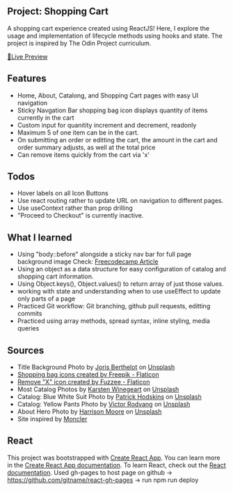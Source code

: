 ## Project: Shopping Cart

A shopping cart experience created using ReactJS! Here, I explore the usage and implementation of lifecycle methods using hooks and state. The project is inspired by The Odin Project curriculum.

<a href="https://dicristea.github.io/shopping-cart/">🔗Live Preview</a>

## Features

- Home, About, Catalong, and Shopping Cart pages with easy UI navigation
- Sticky Navgation Bar shopping bag icon displays quantity of items currently in the cart
- Custom input for quanitity increment and decrement, readonly
- Maximum 5 of one item can be in the cart.
- On submitting an order or editting the cart, the amount in the cart and order summary adjusts, as well at the total price
- Can remove items quickly from the cart via 'x'

## Todos

- Hover labels on all Icon Buttons
- Use react routing rather to update URL on navigation to different pages.
- Use useContext rather than prop drilling
- "Proceed to Checkout" is currently inactive.

## What I learned

- Using "body::before" alongside a sticky nav bar for full page background image
  Check: <a href="https://forum.freecodecamp.org/t/why-does-body-before-code-work-and-not-body/350130">Freecodecamp Article</a>
- Using an object as a data structure for easy configuration of catalog and shopping cart information.
- Using Object.keys(), Object.values() to return array of just those values.
- working with state and understanding when to use useEffect to update only parts of a page
- Practiced Git workflow: Git branching, github pull requests, editting commits
- Practiced using array methods, spread syntax, inline styling, media queries

## Sources

- Title Background Photo by <a href="https://unsplash.com/@eexit?utm_source=unsplash&utm_medium=referral&utm_content=creditCopyText">Joris Berthelot</a> on <a href="https://unsplash.com/photos/EnTU_hr9wPA?utm_source=unsplash&utm_medium=referral&utm_content=creditCopyText">Unsplash</a>
- <a href="https://www.flaticon.com/free-icons/shopping-bag" title="shopping bag icons">Shopping bag icons created by Freepik - Flaticon</a>
- <a href="https://www.flaticon.com/free-icons/close" title="close icons">Remove "X" icon created by Fuzzee - Flaticon</a>
- Most Catalog Photos by <a href="https://unsplash.com/@karsten116?utm_source=unsplash&utm_medium=referral&utm_content=creditCopyText">Karsten Winegeart</a> on <a href="https://unsplash.com/photos/Wc0xH0tFkpI?utm_source=unsplash&utm_medium=referral&utm_content=creditCopyText">Unsplash</a>
- Catalog: Blue White Suit Photo by <a href="https://unsplash.com/@phodskins?utm_source=unsplash&utm_medium=referral&utm_content=creditCopyText">Patrick Hodskins</a> on <a href="https://unsplash.com/photos/YKikzmEOJXM?utm_source=unsplash&utm_medium=referral&utm_content=creditCopyText">Unsplash</a>
- Catalog: Yellow Pants Photo by <a href="https://unsplash.com/@rodograph?utm_source=unsplash&utm_medium=referral&utm_content=creditCopyText">Victor Rodvang</a> on <a href="https://unsplash.com/photos/kIavtjR0sZY?utm_source=unsplash&utm_medium=referral&utm_content=creditCopyText">Unsplash</a>
- About Hero Photo by <a href="https://unsplash.com/@moorecreative?utm_source=unsplash&utm_medium=referral&utm_content=creditCopyText">Harrison Moore</a> on <a href="https://unsplash.com/photos/pNuBdhn8vKU?utm_source=unsplash&utm_medium=referral&utm_content=creditCopyText">Unsplash</a>
- Site inspired by <a href="https://www.moncler.com/en-us/">Moncler</a>

## React

This project was bootstrapped with [Create React App](https://github.com/facebook/create-react-app).
You can learn more in the [Create React App documentation](https://facebook.github.io/create-react-app/docs/getting-started).
To learn React, check out the [React documentation](https://reactjs.org/).
Used gh-pages to host page on github -> https://github.com/gitname/react-gh-pages -> run npm run deploy
